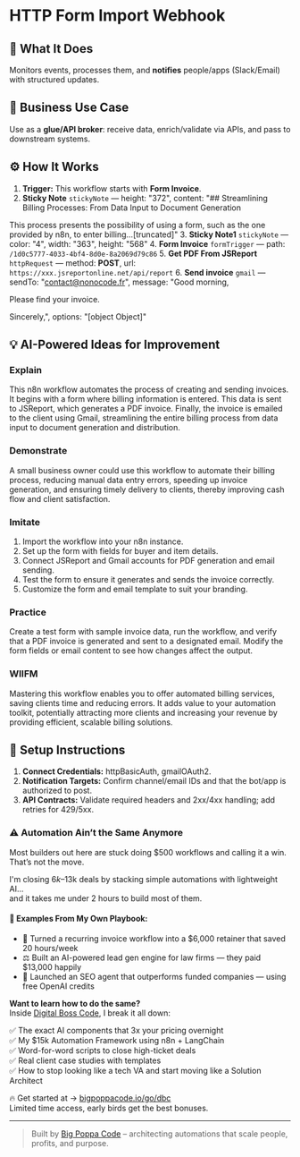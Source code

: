 # HTTP Form Import Webhook
  ## 🚀 What It Does
  Monitors events, processes them, and **notifies** people/apps (Slack/Email) with structured updates.
  
  ## 💼 Business Use Case
  Use as a **glue/API broker**: receive data, enrich/validate via APIs, and pass to downstream systems.
  
  ## ⚙️ How It Works
  1. **Trigger:** This workflow starts with **Form Invoice**.
  2. **Sticky Note** `stickyNote` — height: "372", content: "##  Streamlining Billing Processes: From Data Input to Document Generation

This process presents the possibility of using a form, such as the one provided by n8n, to enter billing…[truncated]"
3. **Sticky Note1** `stickyNote` — color: "4", width: "363", height: "568"
4. **Form Invoice** `formTrigger` — path: `/1d0c5777-4033-4bf4-8d0e-8a2069d79c86`
5. **Get PDF From JSReport** `httpRequest` — method: **POST**, url: `https://xxx.jsreportonline.net/api/report`
6. **Send invoice** `gmail` — sendTo: "contact@nonocode.fr", message: "Good morning,  

Please find your invoice.  

Sincerely,", options: "[object Object]"
  
  ## 💡 AI-Powered Ideas for Improvement
  ### Explain
This n8n workflow automates the process of creating and sending invoices. It begins with a form where billing information is entered. This data is sent to JSReport, which generates a PDF invoice. Finally, the invoice is emailed to the client using Gmail, streamlining the entire billing process from data input to document generation and distribution.

### Demonstrate
A small business owner could use this workflow to automate their billing process, reducing manual data entry errors, speeding up invoice generation, and ensuring timely delivery to clients, thereby improving cash flow and client satisfaction.

### Imitate
1. Import the workflow into your n8n instance.
2. Set up the form with fields for buyer and item details.
3. Connect JSReport and Gmail accounts for PDF generation and email sending.
4. Test the form to ensure it generates and sends the invoice correctly.
5. Customize the form and email template to suit your branding.

### Practice
Create a test form with sample invoice data, run the workflow, and verify that a PDF invoice is generated and sent to a designated email. Modify the form fields or email content to see how changes affect the output.

### WIIFM
Mastering this workflow enables you to offer automated billing services, saving clients time and reducing errors. It adds value to your automation toolkit, potentially attracting more clients and increasing your revenue by providing efficient, scalable billing solutions.
  
  ## 🔧 Setup Instructions
  1. **Connect Credentials:** httpBasicAuth, gmailOAuth2.
2. **Notification Targets:** Confirm channel/email IDs and that the bot/app is authorized to post.
3. **API Contracts:** Validate required headers and 2xx/4xx handling; add retries for 429/5xx.
  
### ⚠️ Automation Ain’t the Same Anymore

Most builders out here are stuck doing $500 workflows and calling it a win.  
That’s not the move.  

I'm closing $6k–$13k deals by stacking simple automations with lightweight AI...  
and it takes me under 2 hours to build most of them.

#### 🧠 Examples From My Own Playbook:
- 🔁 Turned a recurring invoice workflow into a $6,000 retainer that saved 20 hours/week  
- ⚖️ Built an AI-powered lead gen engine for law firms — they paid $13,000 happily  
- 🚀 Launched an SEO agent that outperforms funded companies — using free OpenAI credits  

**Want to learn how to do the same?**  
Inside [Digital Boss Code](https://bigpoppacode.io/go/dbc), I break it all down:

✅ The exact AI components that 3x your pricing overnight  
✅ My $15k Automation Framework using n8n + LangChain  
✅ Word-for-word scripts to close high-ticket deals  
✅ Real client case studies with templates  
✅ How to stop looking like a tech VA and start moving like a Solution Architect  

🔥 Get started at → [bigpoppacode.io/go/dbc](https://bigpoppacode.io/go/dbc)  
Limited time access, early birds get the best bonuses.

---
> Built by [Big Poppa Code](https://bigpoppacode.io) – architecting automations that scale people, profits, and purpose.
  